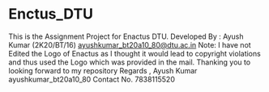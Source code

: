 # Enctus_DTU
This is the Assignment Project for Enactus DTU.  Developed By : Ayush Kumar                 (2K20/BT/16)                ayushkumar_bt20a10_80@dtu.ac.in   Note: I have not Edited the Logo of Enactus as I thought it would lead to copyright violations and thus used the Logo which was provided in the mail.   Thanking you to looking forward to my repository  Regards ,   Ayush Kumar ayushkumar_bt20a10_80 Contact No.  7838115520
